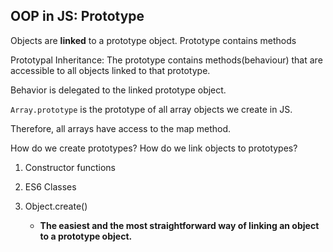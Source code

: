 
## OOP in JS: Prototype

Objects are **linked** to a prototype object.
Prototype contains methods


Prototypal Inheritance: The prototype contains methods(behaviour) that are accessible to all objects linked to that prototype.

Behavior is delegated to the linked prototype object.

`Array.prototype` is the prototype of all array objects we create in JS.


Therefore, all arrays have access to the map method.

How do we create prototypes? How do we link objects to prototypes?
1. Constructor functions

2. ES6 Classes

3. Object.create() 
   - **The easiest and the most straightforward way of linking an object to a prototype object.**